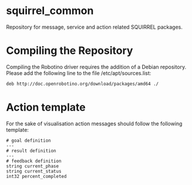 squirrel_common
===============

Repository for message, service and action related SQUIRREL packages.

Compiling the Repository
========================

Compiling the Robotino driver requires the addition of a Debian repository.
Please add the following line to the file /etc/apt/sources.list:
```bash
deb http://doc.openrobotino.org/download/packages/amd64 ./
```

Action template
===============

For the sake of visualisation action messages should follow the following template:
```
# goal definition
---
# result definition
---
# feedback definition
string current_phase
string current_status
int32 percent_completed
```
